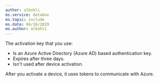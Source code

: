 ```yaml
---
author: alkohli
ms.service: databox  
ms.topic: include
ms.date: 04/16/2019
ms.author: alkohli
---
```


The activation key that you use:

- Is an Azure Active Directory (Azure AD) based authentication key.
- Expires after three days.
- Isn't used after device activation.

After you activate a device, it uses tokens to communicate with Azure.